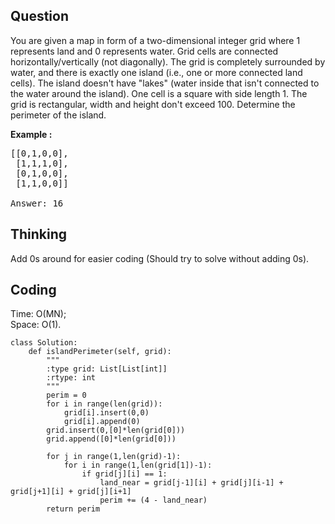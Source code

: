 ## Question
You are given a map in form of a two-dimensional integer grid where 1 represents land and 0 represents water. Grid cells are connected horizontally/vertically (not diagonally). The grid is completely surrounded by water, and there is exactly one island (i.e., one or more connected land cells). The island doesn't have "lakes" (water inside that isn't connected to the water around the island). One cell is a square with side length 1. The grid is rectangular, width and height don't exceed 100. Determine the perimeter of the island.

**Example :**
<pre>
[[0,1,0,0],
 [1,1,1,0],
 [0,1,0,0],
 [1,1,0,0]]

Answer: 16
</pre>

## Thinking
Add 0s around for easier coding (Should try to solve without adding 0s).

## Coding
Time: O(MN); </br>
Space: O(1).
```python3
class Solution:
    def islandPerimeter(self, grid):
        """
        :type grid: List[List[int]]
        :rtype: int
        """
        perim = 0
        for i in range(len(grid)):
            grid[i].insert(0,0)
            grid[i].append(0)
        grid.insert(0,[0]*len(grid[0]))
        grid.append([0]*len(grid[0]))
        
        for j in range(1,len(grid)-1):
            for i in range(1,len(grid[1])-1):
                if grid[j][i] == 1:
                    land_near = grid[j-1][i] + grid[j][i-1] + grid[j+1][i] + grid[j][i+1]
                    perim += (4 - land_near)
        return perim
```

    
